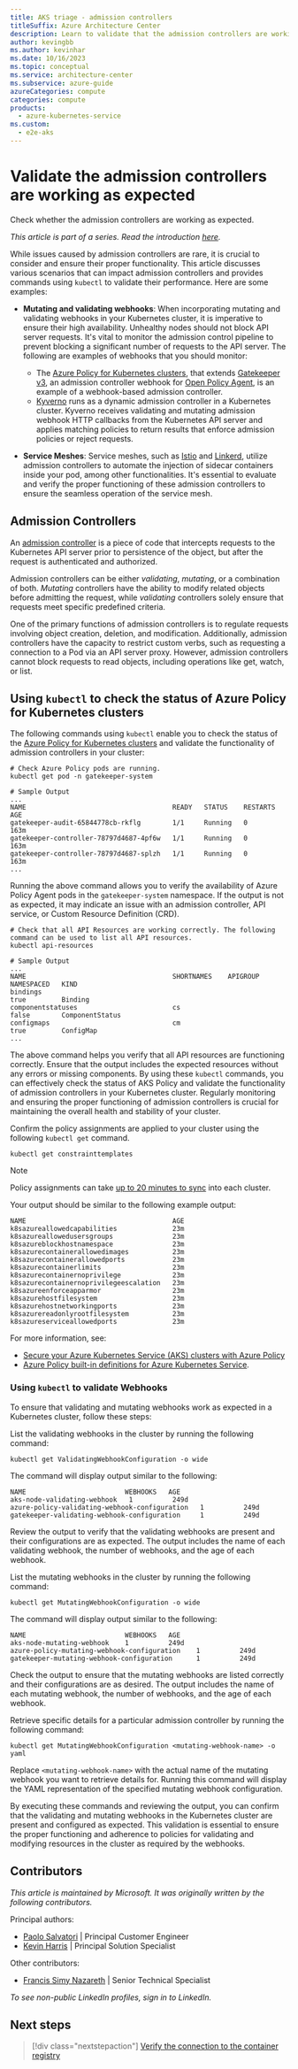 ```yaml
---
title: AKS triage - admission controllers
titleSuffix: Azure Architecture Center
description: Learn to validate that the admission controllers are working as expected, as part of a triage step for Azure Kubernetes Service (AKS) clusters.
author: kevingbb
ms.author: kevinhar
ms.date: 10/16/2023
ms.topic: conceptual
ms.service: architecture-center
ms.subservice: azure-guide
azureCategories: compute
categories: compute
products:
  - azure-kubernetes-service
ms.custom:
  - e2e-aks
---
```


# Validate the admission controllers are working as expected

Check whether the admission controllers are working as expected.

_This article is part of a series. Read the introduction [here](aks-triage-practices.md)._

While issues caused by admission controllers are rare, it is crucial to consider and ensure their proper functionality. This article discusses various scenarios that can impact admission controllers and provides commands using `kubectl` to validate their performance. Here are some examples:

- **Mutating and validating webhooks**: When incorporating mutating and validating webhooks in your Kubernetes cluster, it is imperative to ensure their high availability. Unhealthy nodes should not block API server requests. It's vital to monitor the admission control pipeline to prevent blocking a significant number of requests to the API server. The following are examples of webhooks that you should monitor:

  - The [Azure Policy for Kubernetes clusters](/azure/governance/policy/concepts/policy-for-kubernetes), that extends [Gatekeeper v3](https://open-policy-agent.github.io/gatekeeper), an admission controller webhook for [Open Policy Agent](https://www.openpolicyagent.org/), is an example of a webhook-based admission controller. 
  - [Kyverno](https://kyverno.io/) runs as a dynamic admission controller in a Kubernetes cluster. Kyverno receives validating and mutating admission webhook HTTP callbacks from the Kubernetes API server and applies matching policies to return results that enforce admission policies or reject requests. 
- **Service Meshes**: Service meshes, such as [Istio](https://istio.io/) and [Linkerd](https://linkerd.io/), utilize admission controllers to automate the injection of sidecar containers inside your pod, among other functionalities. It's essential  to evaluate and verify the proper functioning of these admission controllers to ensure the seamless operation of the service mesh.

## Admission Controllers

An [admission controller](https://kubernetes.io/docs/reference/access-authn-authz/admission-controllers/) is a piece of code that intercepts requests to the Kubernetes API server prior to persistence of the object, but after the request is authenticated and authorized.

Admission controllers can be either *validating*, *mutating*, or a combination of both. *Mutating* controllers have the ability to modify related objects before admitting the request, while *validating* controllers solely ensure that requests meet specific predefined criteria.

One of the primary functions of admission controllers is to regulate requests involving object creation, deletion, and modification. Additionally, admission controllers have the capacity to restrict custom verbs, such as requesting a connection to a Pod via an API server proxy. However, admission controllers cannot block requests to read objects, including operations like get, watch, or list.

## Using `kubectl` to check the status of Azure Policy for Kubernetes clusters

The following commands using `kubectl` enable you to check the status of the [Azure Policy for Kubernetes clusters](/azure/governance/policy/concepts/policy-for-kubernetes) and validate the functionality of admission controllers in your cluster:

```console
# Check Azure Policy pods are running.
kubectl get pod -n gatekeeper-system

# Sample Output
...
NAME                                     READY   STATUS    RESTARTS   AGE
gatekeeper-audit-65844778cb-rkflg        1/1     Running   0          163m
gatekeeper-controller-78797d4687-4pf6w   1/1     Running   0          163m
gatekeeper-controller-78797d4687-splzh   1/1     Running   0          163m
...
```

Running the above command allows you to verify the availability of Azure Policy Agent pods in the `gatekeeper-system` namespace. If the output is not as expected, it may indicate an issue with an admission controller, API service, or Custom Resource Definition (CRD).

```console
# Check that all API Resources are working correctly. The following command can be used to list all API resources.
kubectl api-resources

# Sample Output
...
NAME                                     SHORTNAMES    APIGROUP                       NAMESPACED   KIND
bindings                                                                              true         Binding
componentstatuses                        cs                                           false        ComponentStatus
configmaps                               cm                                           true         ConfigMap
...
```

The above command helps you verify that all API resources are functioning correctly. Ensure that the output includes the expected resources without any errors or missing components. By using these `kubectl` commands, you can effectively check the status of AKS Policy and validate the functionality of admission controllers in your Kubernetes cluster. Regularly monitoring and ensuring the proper functioning of admission controllers is crucial for maintaining the overall health and stability of your cluster.

Confirm the policy assignments are applied to your cluster using the following `kubectl get` command.

```console
kubectl get constrainttemplates
```

> [!NOTE]
> Policy assignments can take [up to 20 minutes to sync](/azure/governance/policy/concepts/policy-for-kubernetes#assign-a-policy-definition) into each cluster.

Your output should be similar to the following example output:

```output
NAME                                     AGE
k8sazureallowedcapabilities              23m
k8sazureallowedusersgroups               23m
k8sazureblockhostnamespace               23m
k8sazurecontainerallowedimages           23m
k8sazurecontainerallowedports            23m
k8sazurecontainerlimits                  23m
k8sazurecontainernoprivilege             23m
k8sazurecontainernoprivilegeescalation   23m
k8sazureenforceapparmor                  23m
k8sazurehostfilesystem                   23m
k8sazurehostnetworkingports              23m
k8sazurereadonlyrootfilesystem           23m
k8sazureserviceallowedports              23m
```

For more information, see:

- [Secure your Azure Kubernetes Service (AKS) clusters with Azure Policy](/azure/aks/use-azure-policy)
- [Azure Policy built-in definitions for Azure Kubernetes Service](/azure/aks/policy-reference).

### Using `kubectl` to validate Webhooks

To ensure that validating and mutating webhooks work as expected in a Kubernetes cluster, follow these steps:

List the validating webhooks in the cluster by running the following command:

```console
kubectl get ValidatingWebhookConfiguration -o wide
```

  The command will display output similar to the following:

```output
NAME                         WEBHOOKS   AGE
aks-node-validating-webhook   1          249d
azure-policy-validating-webhook-configuration   1          249d
gatekeeper-validating-webhook-configuration     1          249d
```

Review the output to verify that the validating webhooks are present and their configurations are as expected. The output includes the name of each validating webhook, the number of webhooks, and the age of each webhook.

List the mutating webhooks in the cluster by running the following command:

```console
kubectl get MutatingWebhookConfiguration -o wide
```

The command will display output similar to the following:

```output
NAME                         WEBHOOKS   AGE
aks-node-mutating-webhook    1          249d
azure-policy-mutating-webhook-configuration    1          249d
gatekeeper-mutating-webhook-configuration      1          249d
```

Check the output to ensure that the mutating webhooks are listed correctly and their configurations are as desired. The output includes the name of each mutating webhook, the number of webhooks, and the age of each webhook.

Retrieve specific details for a particular admission controller by running the following command:

```console
kubectl get MutatingWebhookConfiguration <mutating-webhook-name> -o yaml
```

Replace `<mutating-webhook-name>` with the actual name of the mutating webhook you want to retrieve details for. Running this command will display the YAML representation of the specified mutating webhook configuration.

By executing these commands and reviewing the output, you can confirm that the validating and mutating webhooks in the Kubernetes cluster are present and configured as expected. This validation is essential to ensure the proper functioning and adherence to policies for validating and modifying resources in the cluster as required by the webhooks.

## Contributors

*This article is maintained by Microsoft. It was originally written by the following contributors.*

Principal authors:

- [Paolo Salvatori](https://www.linkedin.com/in/paolo-salvatori) | Principal Customer Engineer
- [Kevin Harris](https://www.linkedin.com/in/kevbhar) | Principal Solution Specialist

Other contributors:

- [Francis Simy Nazareth](https://www.linkedin.com/in/francis-simy-nazereth-971440a) | Senior Technical Specialist

*To see non-public LinkedIn profiles, sign in to LinkedIn.*

## Next steps

> [!div class="nextstepaction"]
> [Verify the connection to the container registry](aks-triage-container-registry.md)

